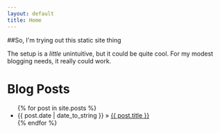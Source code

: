 ```yaml
---
layout: default
title: Home
---
```


##So, I'm trying out this static site thing

The setup is a *little* unintuitive, but it could be quite cool. For my modest blogging needs, it really could work.

<div id="home">
  <h1>Blog Posts</h1>
  <ul class="posts">
    {% for post in site.posts %}
      <li><span>{{ post.date | date_to_string }}</span> &raquo; <a href="/teststatic/{{ post.url }}">{{ post.title }}</a></li>
    {% endfor %}
  </ul>
</div>